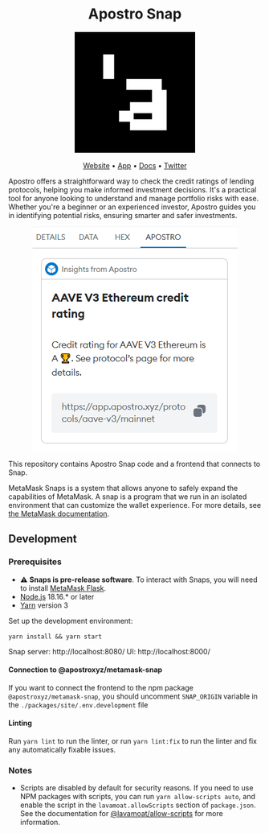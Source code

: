 <h1 align="center">Apostro Snap</h1>
<p align="center"><img src='./images/logo.svg' alt='logo' /></p>

<p align="center">
<a href='https://www.apostro.xyz/'>Website</a>
•
<a href='https://explorer.apostro.xyz/'>App</a>
•
<a href='https://docs.apostro.xyz/'>Docs</a>
•
<a href='https://twitter.com/apostroxyz'>Twitter</a>
</p>

Apostro offers a straightforward way to check the credit ratings of lending protocols, helping you make informed investment decisions. It's a practical tool for anyone looking to understand and manage portfolio risks with ease. Whether you're a beginner or an experienced investor, Apostro guides you in identifying potential risks, ensuring smarter and safer investments.

<p align="center"><img src='../../images/tx-insight.png' alt='logo' /></p>

This repository contains Apostro Snap code and a frontend that connects to Snap.

MetaMask Snaps is a system that allows anyone to safely expand the capabilities of MetaMask. A snap is a program that we run in an isolated environment that can customize the wallet experience. For more details, see [the MetaMask documentation](https://docs.metamask.io/snaps/).

## Development

### Prerequisites

- ⚠️ **Snaps is pre-release software**. To interact with Snaps, you will need to install [MetaMask Flask](https://metamask.io/flask/).
- [Node.js](https://nodejs.org/en) 18.16.\* or later
- [Yarn](https://yarnpkg.com/) version 3

Set up the development environment:

```shell
yarn install && yarn start
```

Snap server: http://localhost:8080/
UI: http://localhost:8000/

#### Connection to @apostroxyz/metamask-snap

If you want to connect the frontend to the npm package `@apostroxyz/metamask-snap`, you should uncomment `SNAP_ORIGIN` variable in the `./packages/site/.env.development` file

#### Linting

Run `yarn lint` to run the linter, or run `yarn lint:fix` to run the linter and
fix any automatically fixable issues.

### Notes

- Scripts are disabled by default for security reasons. If you need to use NPM
  packages with scripts, you can run `yarn allow-scripts auto`, and enable the
  script in the `lavamoat.allowScripts` section of `package.json`.
  See the documentation for [@lavamoat/allow-scripts](https://github.com/LavaMoat/LavaMoat/tree/main/packages/allow-scripts) for more information.
